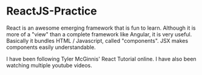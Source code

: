 # ReactJS-Practice

React is an awesome emerging framework that is fun to learn. Although it is more of a "view" than a complete framework like Angular, it is very useful. Basically it bundles HTML / Javascript, called "components". JSX makes components easily understandable.

I have been following Tyler McGinnis' React Tutorial online. I have also been watching multiple youtube videos.
